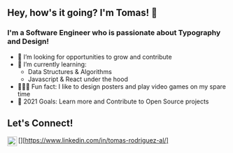 ## Hey, how's it going? I'm Tomas! 👋

### I'm a Software Engineer who is passionate about Typography and Design!
- 🔎  I’m looking for opportunities to grow and contribute
- 🌱  I’m currently learning:
  - Data Structures & Algorithms
  - Javascript & React under the hood
- 🧑🏻‍💻  Fun fact: I like to design posters and play video games on my spare time
- 🥅  2021 Goals: Learn more and Contribute to Open Source projects

## Let's Connect!
[<img align="left" alt="Tomas Rodriguez | LinkedIn" width="22px" src="https://cdn.jsdelivr.net/npm/simple-icons@v3/icons/linkedin.svg" />][https://www.linkedin.com/in/tomas-rodriguez-al/]

<!--
**tomrod10/tomrod10** is a ✨ _special_ ✨ repository because its `README.md` (this file) appears on your GitHub profile.

Here are some ideas to get you started:

-->
